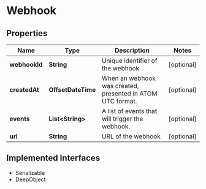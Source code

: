 

# Webhook

## Properties

Name | Type | Description | Notes
------------ | ------------- | ------------- | -------------
**webhookId** | **String** | Unique identifier of the webhook |  [optional]
**createdAt** | **OffsetDateTime** | When an webhook was created, presented in ATOM UTC format. |  [optional]
**events** | **List&lt;String&gt;** | A list of events that will trigger the webhook. |  [optional]
**url** | **String** | URL of the webhook |  [optional]


## Implemented Interfaces

* Serializable
* DeepObject


